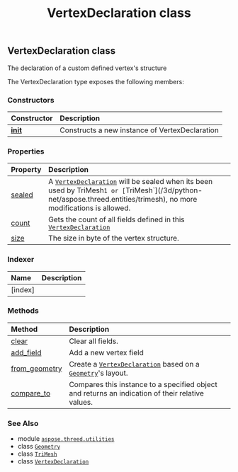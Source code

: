﻿---
title: VertexDeclaration class
second_title: Aspose.3D for Python via .NET API References
description: 
type: docs
weight: 240
url: /python-net/aspose.threed.utilities/vertexdeclaration/
is_root: false
---

## VertexDeclaration class

The declaration of a custom defined vertex's structure



The VertexDeclaration type exposes the following members:

### Constructors
| Constructor | Description |
| :- | :- |
| [__init__](/3d/python-net/aspose.threed.utilities/vertexdeclaration/__init__/#) | Constructs a new instance of VertexDeclaration |


### Properties
| Property | Description |
| :- | :- |
| [sealed](/3d/python-net/aspose.threed.utilities/vertexdeclaration/sealed) | A [`VertexDeclaration`](/3d/python-net/aspose.threed.utilities/vertexdeclaration) will be sealed when its been used by TriMesh`1 or [`TriMesh`](/3d/python-net/aspose.threed.entities/trimesh), no more modifications is allowed. |
| [count](/3d/python-net/aspose.threed.utilities/vertexdeclaration/count) | Gets the count of all fields defined in this [`VertexDeclaration`](/3d/python-net/aspose.threed.utilities/vertexdeclaration) |
| [size](/3d/python-net/aspose.threed.utilities/vertexdeclaration/size) | The size in byte of the vertex structure. |


### Indexer
| Name | Description |
| :- | :- |
| [index] |  |


### Methods
| Method | Description |
| :- | :- |
| [clear](/3d/python-net/aspose.threed.utilities/vertexdeclaration/clear/#) | Clear all fields. |
| [add_field](/3d/python-net/aspose.threed.utilities/vertexdeclaration/add_field/#aspose.threed.utilities.VertexFieldDataType-aspose.threed.utilities.VertexFieldSemantic-int-str) | Add a new vertex field |
| [from_geometry](/3d/python-net/aspose.threed.utilities/vertexdeclaration/from_geometry/#aspose.threed.entities.Geometry-bool) | Create a [`VertexDeclaration`](/3d/python-net/aspose.threed.utilities/vertexdeclaration) based on a [`Geometry`](/3d/python-net/aspose.threed.entities/geometry)'s layout. |
| [compare_to](/3d/python-net/aspose.threed.utilities/vertexdeclaration/compare_to/#aspose.threed.utilities.VertexDeclaration) | Compares this instance to a specified object and returns an indication of their relative values. |



### See Also
* module [`aspose.threed.utilities`](..)
* class [`Geometry`](/3d/python-net/aspose.threed.entities/geometry)
* class [`TriMesh`](/3d/python-net/aspose.threed.entities/trimesh)
* class [`VertexDeclaration`](/3d/python-net/aspose.threed.utilities/vertexdeclaration)
